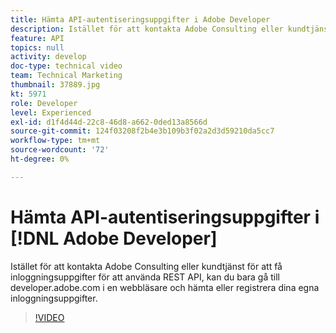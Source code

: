```yaml
---
title: Hämta API-autentiseringsuppgifter i Adobe Developer
description: Istället för att kontakta Adobe Consulting eller kundtjänst för att få inloggningsuppgifter för att använda REST API, kan du bara gå till developer.adobe.com i en webbläsare och hämta eller registrera dina egna inloggningsuppgifter.
feature: API
topics: null
activity: develop
doc-type: technical video
team: Technical Marketing
thumbnail: 37889.jpg
kt: 5971
role: Developer
level: Experienced
exl-id: d1f4d44d-22c8-46d8-a662-0ded13a8566d
source-git-commit: 124f03208f2b4e3b109b3f02a2d3d59210da5cc7
workflow-type: tm+mt
source-wordcount: '72'
ht-degree: 0%

---
```


# Hämta API-autentiseringsuppgifter i [!DNL Adobe Developer]

Istället för att kontakta Adobe Consulting eller kundtjänst för att få inloggningsuppgifter för att använda REST API, kan du bara gå till developer.adobe.com i en webbläsare och hämta eller registrera dina egna inloggningsuppgifter.

>[!VIDEO](https://video.tv.adobe.com/v/37889/?quality=12&learn=on)
